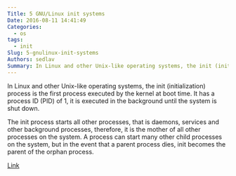 ```yaml
---
Title: 5 GNU/Linux init systems
Date: 2016-08-11 14:41:49
Categories:
  - os
tags:
  - init
Slug: 5-gnulinux-init-systems
Authors: sedlav
Summary: In Linux and other Unix-like operating systems, the init (initialization) process is the first process executed by the kernel at boot time. It has a
---
```


In Linux and other Unix-like operating systems, the init (initialization) process is the first process executed by the kernel at boot time. It has a process ID (PID) of 1, it is executed in the background until the system is shut down.

The init process starts all other processes, that is daemons, services and other background processes, therefore, it is the mother of all other processes on the system. A process can start many other child processes on the system, but in the event that a parent process dies, init becomes the parent of the orphan process.

[Link](http://www.tecmint.com/best-linux-init-systems)
